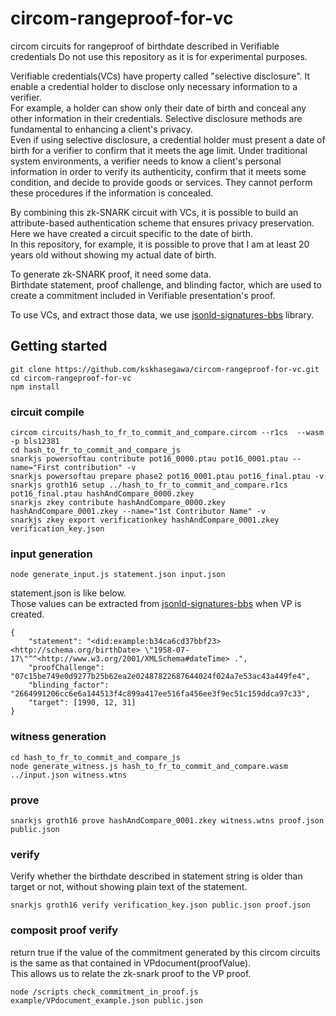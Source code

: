 # circom-rangeproof-for-vc
circom circuits for rangeproof of birthdate described in Verifiable credentials
Do not use this repository as it is for experimental purposes.

Verifiable credentials(VCs) have property called "selective disclosure".
It enable a credential holder to disclose only necessary information to a verifier.   
For example, a holder can show only their date of birth and conceal any other information in their credentials. 
Selective disclosure methods are fundamental to enhancing a client's privacy.  
Even if using selective disclosure, a credential holder must present a date of birth for a verifier to confirm that it meets the age limit.
Under traditional system environments, a verifier needs to know a client's personal information in order to verify its authenticity, confirm that it meets some condition, and decide to provide goods or services.
They cannot perform these procedures if the information is concealed.  

By combining this zk-SNARK circuit with VCs, it is possible to build an attribute-based authentication scheme that ensures privacy preservation.  
Here we have created a circuit specific to the date of birth.  
In this repository, for example, it is possible to prove that I am at least 20 years old without showing my actual date of birth.

To generate zk-SNARK proof, it need some data.  
Birthdate statement, proof challenge, and blinding factor, which are used to create a commitment included in Verifiable presentation's proof.  

To use VCs, and extract those data, we use [jsonld-signatures-bbs](https://github.com/kskhasegawa/jsonld-signatures-bbs) library.  

## Getting started  

```
git clone https://github.com/kskhasegawa/circom-rangeproof-for-vc.git
cd circom-rangeproof-for-vc
npm install
```

### circuit compile  
```
circom circuits/hash_to_fr_to_commit_and_compare.circom --r1cs  --wasm -p bls12381
cd hash_to_fr_to_commit_and_compare_js
snarkjs powersoftau contribute pot16_0000.ptau pot16_0001.ptau --name="First contribution" -v
snarkjs powersoftau prepare phase2 pot16_0001.ptau pot16_final.ptau -v
snarkjs groth16 setup ../hash_to_fr_to_commit_and_compare.r1cs pot16_final.ptau hashAndCompare_0000.zkey
snarkjs zkey contribute hashAndCompare_0000.zkey hashAndCompare_0001.zkey --name="1st Contributor Name" -v
snarkjs zkey export verificationkey hashAndCompare_0001.zkey verification_key.json
```

### input generation  
```
node generate_input.js statement.json input.json
```
statement.json is like below.  
Those values can be extracted from [jsonld-signatures-bbs](https://github.com/kskhasegawa/jsonld-signatures-bbs) when VP is created.    
```
{
    "statement": "<did:example:b34ca6cd37bbf23> <http://schema.org/birthDate> \"1958-07-17\"^^<http://www.w3.org/2001/XMLSchema#dateTime> .",
    "proofChallenge": "07c15be749e0d9277b25b62ea2e02487822687644024f024a7e53ac43a449fe4",
    "blinding_factor": "2664991206cc6e6a144513f4c899a417ee516fa456ee3f9ec51c159ddca97c33",
    "target": [1990, 12, 31]
}
```


### witness generation  
```
cd hash_to_fr_to_commit_and_compare_js
node generate_witness.js hash_to_fr_to_commit_and_compare.wasm ../input.json witness.wtns
```

### prove  
```
snarkjs groth16 prove hashAndCompare_0001.zkey witness.wtns proof.json public.json
```

### verify  
Verify whether the birthdate described in statement string is older than target or not, without showing plain text of the statement.  
```
snarkjs groth16 verify verification_key.json public.json proof.json
```


### composit proof verify  
return true if the value of the commitment generated by this circom circuits is the same as that contained in VPdocument(proofValue).  
This allows us to relate the zk-snark proof to the VP proof.  
```
node /scripts check_commitment_in_proof.js example/VPdocument_example.json public.json
```